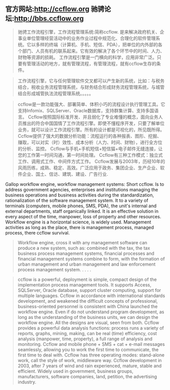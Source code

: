 ## 官方网站:http://ccflow.org    驰骋论坛:http://bbs.ccflow.org ##

> 驰骋工作流程引擎，工作流程管理系统:简称ccflow. 是来解决政府机关、企事业单位管理经营活动中的业务作业过程中规范化、合理化的软件管理系统。它以多样的终端（计算机、手机、短信、PDA），把单位的内外部的各个部门、人员有机的联系起来。它有效的解决了各个环节中的时间、人力、财物等资源的损耗。
工作流程引擎是一门横向的科学，应用非常广泛。只要有管理活动的地方，就有管理流程，有管理流程，就有ccflow生存的条件。

> 工作流程引擎，它与任何管理软件交叉都可以产生新的系统，比如：与税务结合，税收业务流程管理系统，与财务结合形成财务流程管理系统，与城管结合形成城管执法流程管理系统。。。。。

> ccflow是一款功能强大、部署简单、体积小巧的流程设计执行管理工具。它支持Infomix、SQLServer、Oracle数据库，支持群集计算、支持多国语言。
> Ccflow按照国际标准开发、并且弱化了专业难懂的概念，面向业务人员推出的符合中国国情了工作流程引擎。即使不懂程序开发，只要了解单位业务，就可以设计工作流程引擎。所有的设计都是可视化的，所见既所得。
Ccflow提供了强大的数据分析功能：流程运行的各种报表、图形、挖掘、赚取，可以对实（时）效性、成本分析（人力、时间、财物），进行全方位的分析、监控。
> Ccflow与手机+手机短信+短信猫+电子邮件无缝连接，让您的工作第一时间沟通，第一时间处理。
Ccflow有三种工作模式：独立式工作、调用式工作、中间件方式工作。
Ccflow发展与2003年，历经10年的风雨历练，成熟、稳定、高效。广泛应用于政务、集团企业、生产企业、软件企业、国土、信访、建筑、建设、广告行业.

Gallop workflow engine, workflow management systems: Short ccflow. Is to address government agencies, enterprises and institutions managing the business operations and business activities during the standardization, rationalization of the software management system. It to a variety of terminals (computers, mobile phones, SMS, PDA), the unit's internal and external departments, staff organically linked. It is an effective solution in every aspect of the time, manpower, loss of property and other resources.
Workflow engine is a horizontal science, is widely used. Management activities as long as the place, there is management process, managed process, there ccflow survival.

> Workflow engine, cross it with any management software can produce a new system, such as: combined with the tax, the tax business process management systems, financial processes and financial management systems combine to form, with the formation of urban management and urban management and law enforcement process management system. . . . .

> ccflow is a powerful, deployment is simple, compact design of the implementation process management tools. It supports Access, SQLServer, Oracle database, support cluster computing, support for multiple languages.
> Ccflow in accordance with international standards development, and weakened the difficult concepts of professional, business-oriented personnel is consistent with China launched the workflow engine. Even if do not understand program development, as long as the understanding of the business units, we can design the workflow engine. All the designs are visual, seen from both.
Ccflow provides a powerful data analysis functions: process runs a variety of reports, graphs, mining, making, can be real (time) efficiency, cost analysis (manpower, time, property), a full range of analysis and monitoring.
> Ccflow and mobile phone + SMS + cat + e-mail messages seamlessly, allowing you to work the first time to communicate, the first time to deal with.
Ccflow has three operating modes: stand-alone work, call the style of work, middleware way.
Ccflow development in 2003, after 7 years of wind and rain experienced, mature, stable and efficient. Widely used in government, business groups, manufacturers, software companies, land, petition, the advertising industry.